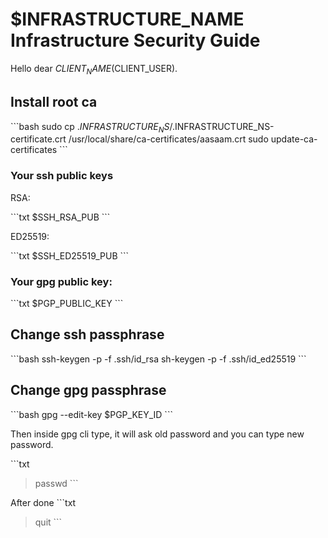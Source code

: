 # $INFRASTRUCTURE_NAME Infrastructure Security Guide

Hello dear $CLIENT_NAME ($CLIENT_USER).

## Install root ca

\`\`\`bash
sudo cp .$INFRASTRUCTURE_NS/.$INFRASTRUCTURE_NS-certificate.crt /usr/local/share/ca-certificates/aasaam.crt
sudo update-ca-certificates
\`\`\`

### Your ssh public keys

RSA:

\`\`\`txt
$SSH_RSA_PUB
\`\`\`

ED25519:

\`\`\`txt
$SSH_ED25519_PUB
\`\`\`

### Your gpg public key:

\`\`\`txt
$PGP_PUBLIC_KEY
\`\`\`

## Change ssh passphrase

\`\`\`bash
ssh-keygen -p -f .ssh/id_rsa
sh-keygen -p -f .ssh/id_ed25519
\`\`\`

## Change gpg passphrase

\`\`\`bash
gpg --edit-key $PGP_KEY_ID
\`\`\`

Then inside gpg cli type, it will ask old password and you can type new password.

\`\`\`txt
> passwd
\`\`\`

After done
\`\`\`txt
> quit
\`\`\`
